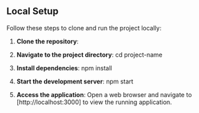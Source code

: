 ## Local Setup

Follow these steps to clone and run the project locally:

1. **Clone the repository**:

2. **Navigate to the project directory**:
  cd project-name

3. **Install dependencies**:
  npm install

4. **Start the development server**:
  npm start

5. **Access the application**:
Open a web browser and navigate to [http://localhost:3000] to view the running application.

